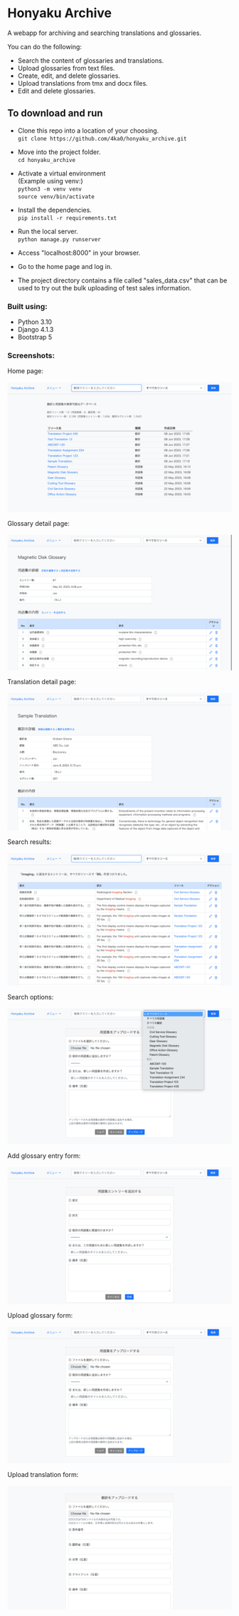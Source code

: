 # Honyaku Archive

A webapp for archiving and searching translations and glossaries.

You can do the following:
* Search the content of glossaries and translations.
* Upload glossaries from text files.
* Create, edit, and delete glossaries.
* Upload translations from tmx and docx files.
* Edit and delete glossaries.

## To download and run

* Clone this repo into a location of your choosing.<br>
`git clone https://github.com/4ka0/honyaku_archive.git`

* Move into the project folder.<br>
`cd honyaku_archive`

* Activate a virtual environment<br>
(Example using venv:)<br>
`python3 -m venv venv`<br>
`source venv/bin/activate`

* Install the dependencies.<br>
`pip install -r requirements.txt`

* Run the local server.<br>
`python manage.py runserver`

* Access "localhost:8000" in your browser.<br>

* Go to the home page and log in.<br>

* The project directory contains a file called "sales_data.csv" that can be used to try out the bulk uploading of test sales information.

### Built using:

* Python 3.10
* Django 4.1.3
* Bootstrap 5

### Screenshots:

Home page:</br></br>
<img src="screenshots/home.png"></br>

Glossary detail page:</br></br>
<img src="screenshots/glossary-detail.png"></br>

Translation detail page:</br></br>
<img src="screenshots/translation-detail.png"></br>

Search results:</br></br>
<img src="screenshots/search-results.png"></br>

Search options:</br></br>
<img src="screenshots/dropdown.png"></br>

Add glossary entry form:</br></br>
<img src="screenshots/add-entry.png"></br>

Upload glossary form:</br></br>
<img src="screenshots/glossary-upload.png"></br>

Upload translation form:</br></br>
<img src="screenshots/translation-upload.png"></br>
